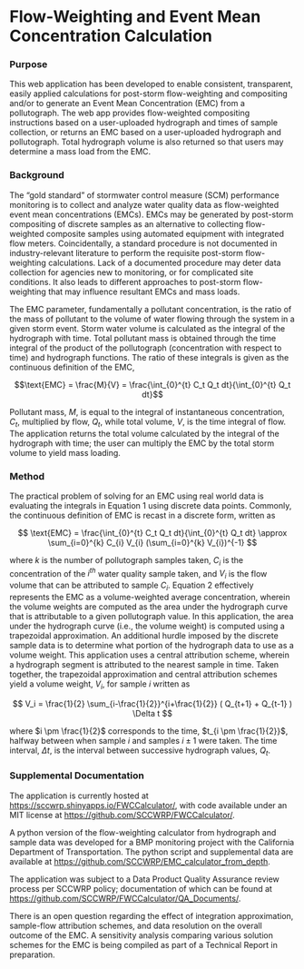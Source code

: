 
# Flow-Weighting and Event Mean Concentration Calculation

<!-- badges: start -->
<!-- badges: end -->

### Purpose

This web application has been developed to enable consistent, transparent, easily applied calculations for post-storm flow-weighting and compositing and/or to generate an Event Mean Concentration (EMC) from a pollutograph. The web app provides flow-weighted compositing instructions based on a user-uploaded hydrograph and times of sample collection, or returns an EMC based on a user-uploaded hydrograph and pollutograph. Total hydrograph volume is also returned so that users may determine a mass load from the EMC.

### Background

The “gold standard” of stormwater control measure (SCM) performance monitoring is to collect and analyze water quality data as flow-weighted event mean concentrations (EMCs). EMCs may be generated by post-storm compositing of discrete samples as an alternative to collecting flow-weighted composite samples using automated equipment with integrated flow meters. Coincidentally, a standard procedure is not documented in industry-relevant literature to perform the requisite post-storm flow-weighting calculations. Lack of a documented procedure may deter data collection for agencies new to monitoring, or for complicated site conditions. It also leads to different approaches to post-storm flow-weighting that may influence resultant EMCs and mass loads.

The EMC parameter, fundamentally a pollutant concentration, is the ratio of the mass of pollutant to the volume of water flowing through the system in a given storm event.  Storm water volume is calculated as the integral of the hydrograph with time.  Total pollutant mass is obtained through the time integral of the product of the pollutograph (concentration with respect to time) and hydrograph functions.  The ratio of these integrals is given as the continuous definition of the EMC, 

$$\text{EMC} = \frac{M}{V} = \frac{\int_{0}^{t} C_t Q_t dt}{\int_{0}^{t} Q_t dt}$$

Pollutant mass, $M$, is equal to the integral of instantaneous concentration, $C_t$, multiplied by flow, $Q_t$, while total volume, $V$, is the time integral of flow. The application returns the total volume calculated by the integral of the hydrograph with time; the user can multiply the EMC by the total storm volume to yield mass loading. 

### Method

The practical problem of solving for an EMC using real world data is evaluating the integrals in Equation 1 using discrete data points. Commonly, the continuous definition of EMC is recast in a discrete form, written as

$$ \text{EMC} = \frac{\int_{0}^{t} C_t Q_t dt}{\int_{0}^{t} Q_t dt} \approx \sum_{i=0}^{k} C_{i} V_{i} (\sum_{i=0}^{k} V_{i})^{-1} $$

where $k$ is the number of pollutograph samples taken, $C_i$ is the concentration of the $i^{th}$ water quality sample taken, and $V_i$ is the flow volume that can be attributed to sample $C_i$. Equation 2 effectively represents the EMC as a volume-weighted average concentration, wherein the volume weights are computed as the area under the hydrograph curve that is attributable to a given pollutograph value. In this application, the area under the hydrograph curve (i.e., the volume weight) is computed using a trapezoidal approximation. An additional hurdle imposed by the discrete sample data is to determine what portion of the hydrograph data to use as a volume weight.  This application uses a central attribution scheme, wherein a hydrograph segment is attributed to the nearest sample in time.  Taken together, the trapezoidal approximation and central attribution schemes yield a volume weight, $V_i$, for sample $i$ written as

$$ V_i = \frac{1}{2} \sum_{i-\frac{1}{2}}^{i+\frac{1}{2}} ( Q_{t+1} + Q_{t-1} ) \Delta t $$

where $i \pm \frac{1}{2}$ corresponds to the time, $t_{i \pm \frac{1}{2}}$, halfway between when sample $i$ and samples $i \pm 1$ were taken. The time interval, $\Delta t$, is the interval between successive hydrograph values, $Q_t$.


### Supplemental Documentation

The application is currently hosted at https://sccwrp.shinyapps.io/FWCCalculator/, with code available under an MIT license at https://github.com/SCCWRP/FWCCalculator/. 

A python version of the flow-weighting calculator from hydrograph and sample data was developed for a BMP monitoring project with the California Department of Transportation. The python script and supplemental data are available at https://github.com/SCCWRP/EMC_calculator_from_depth.

The application was subject to a Data Product Quality Assurance review process per SCCWRP policy; documentation of which can be found at https://github.com/SCCWRP/FWCCalculator/QA_Documents/.

There is an open question regarding the effect of integration approximation, sample-flow attribution schemes, and data resolution on the overall outcome of the EMC.  A sensitivity analysis comparing various solution schemes for the EMC is being compiled as part of a Technical Report in preparation.
